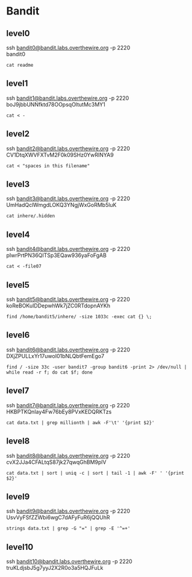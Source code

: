 # Bandit  

## level0  
ssh bandit0@bandit.labs.overthewire.org -p 2220  
bandit0  
```
cat readme
```

## level1  
ssh bandit1@bandit.labs.overthewire.org -p 2220  
boJ9jbbUNNfktd78OOpsqOltutMc3MY1  
```
cat < -
```
## level2 
ssh bandit2@bandit.labs.overthewire.org -p 2220  
CV1DtqXWVFXTvM2F0k09SHz0YwRINYA9  
```
cat < "spaces in this filename"
```
## level3 
ssh bandit3@bandit.labs.overthewire.org -p 2220  
UmHadQclWmgdLOKQ3YNgjWxGoRMb5luK  
```
cat inhere/.hidden
```
## level4 
ssh bandit4@bandit.labs.overthewire.org -p 2220  
pIwrPrtPN36QITSp3EQaw936yaFoFgAB
```
cat < -file07
```
## level5 
ssh bandit5@bandit.labs.overthewire.org -p 2220  
koReBOKuIDDepwhWk7jZC0RTdopnAYKh  
```
find /home/bandit5/inhere/ -size 1033c -exec cat {} \;
```
## level6
ssh bandit6@bandit.labs.overthewire.org -p 2220  
DXjZPULLxYr17uwoI01bNLQbtFemEgo7  
```
find / -size 33c -user bandit7 -group bandit6 -print 2> /dev/null | while read -r f; do cat $f; done
```
## level7
ssh bandit7@bandit.labs.overthewire.org -p 2220  
HKBPTKQnIay4Fw76bEy8PVxKEDQRKTzs  
```
cat data.txt | grep millionth | awk -F'\t' '{print $2}'
```
## level8
ssh bandit8@bandit.labs.overthewire.org -p 2220  
cvX2JJa4CFALtqS87jk27qwqGhBM9plV  
```
cat data.txt | sort | uniq -c | sort | tail -1 | awk -F' ' '{print $2}'
```
## level9
ssh bandit9@bandit.labs.overthewire.org -p 2220  
UsvVyFSfZZWbi6wgC7dAFyFuR6jQQUhR  
```
strings data.txt | grep -G "=" | grep -E '^=+'
```
## level10
ssh bandit10@bandit.labs.overthewire.org -p 2220  
truKLdjsbJ5g7yyJ2X2R0o3a5HQJFuLk  
